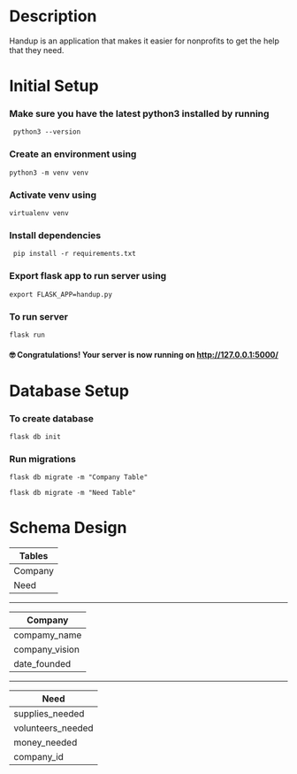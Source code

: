 # Description
Handup is an application that makes it easier for nonprofits to get the help that they need.

# Initial Setup
### Make sure you have the latest python3 installed by running
``` python3 --version```
### Create an environment using 
``` python3 -m venv venv ```
### Activate venv using
```virtualenv venv```
### Install dependencies
``` pip install -r requirements.txt```
### Export flask app to run server using
``` export FLASK_APP=handup.py ```
### To run server 
``` flask run ```
#### 🤓 Congratulations! Your server is now running on [http://127.0.0.1:5000/ ](http://127.0.0.1:5000/) 

# Database Setup
### To create database
``` flask db init ```

### Run migrations
``` flask db migrate -m "Company Table" ```

``` flask db migrate -m "Need Table" ```

# Schema Design 
| Tables |  
|---|
|  Company | 
|  Need | 

_______

|Company|
|---|
|  compamy_name | 
|  company_vision  |
|  date_founded | 

_______

|Need|
|---|
|  supplies_needed | 
|  volunteers_needed  |
| money_needed |
| company_id| 
